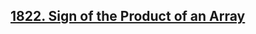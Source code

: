 ## [1822. Sign of the Product of an Array](https://leetcode.com/problems/sign-of-the-product-of-an-array)

